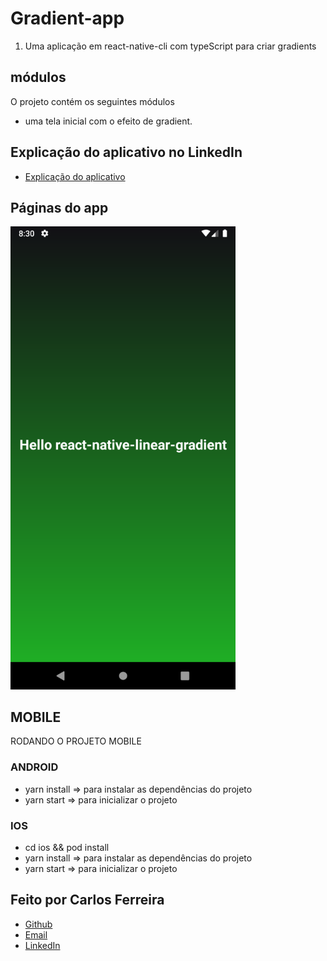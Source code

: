 # Gradient-app

1. Uma aplicação em react-native-cli com typeScript para criar gradients

## módulos

O projeto contém os seguintes módulos

- uma tela inicial com o efeito de gradient.

## Explicação do aplicativo no LinkedIn

- [Explicação do aplicativo](https://www.linkedin.com/posts/carlos-ferreira-4b2ba219a_css-react-reactnative-activity-6900951529864491008-r610)

## Páginas do app

<img src="https://github.com/CarlosSTS/appgradient/blob/master/images/gradient.png" alt="Foto do App Home" width="360" />

## MOBILE

RODANDO O PROJETO MOBILE

### ANDROID

- yarn install => para instalar as dependências do projeto
- yarn start => para inicializar o projeto

### IOS

- cd ios && pod install
- yarn install => para instalar as dependências do projeto
- yarn start => para inicializar o projeto

## Feito por Carlos Ferreira

- [Github](https://www.github.com/CarlosSTS)
- [Email](mailto://carlossts826@gmail.com)
- [LinkedIn](https://www.linkedin.com/in/carlos-ferreira-4b2ba219a/)
